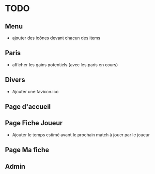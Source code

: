 TODO
=====

Menu
-----
* ajouter des icônes devant chacun des items

Paris
----
* afficher les gains potentiels (avec les paris en cours)

Divers
-----
* Ajouter une favicon.ico

Page d'accueil
-------


Page Fiche Joueur
--------
* Ajouter le temps estimé avant le prochain match à jouer par le joueur

Page Ma fiche
---------


Admin
-----

